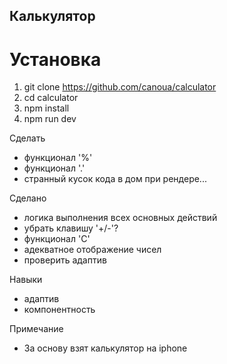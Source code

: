 ## Калькулятор

# Установка

1. git clone https://github.com/canoua/calculator
2. cd calculator
3. npm install
4. npm run dev

Сделать

- функционал '%'
- функционал '.'
- странный кусок кода в дом при рендере...

Сделано

- логика выполнения всех основных действий
- убрать клавишу '+/-'?
- функционал 'C'
- адекватное отображение чисел
- проверить адаптив

Навыки

- адаптив
- компонентность

Примечание

- За основу взят калькулятор на iphone
